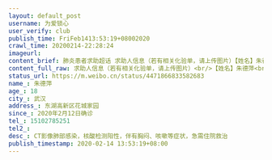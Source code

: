 ```yaml
---
layout: default_post
username: 为爱锁心
user_verify: club
publish_time: FriFeb1413:53:19+08002020
crawl_time: 20200214-22:28:24
imageurl: 
content_brief: 肺炎患者求助超话 求助人信息（若有相关化验单，请上传图片）【姓名】朱德萍【年龄】18【所在城市】武汉【所在小区、社区】东湖高新区花城家园【患病时间】2020年2月12日确诊【联系方式】15102785251【其他紧急联系人】【病情描述】 CT影像肺部感染，核酸检测阳性，伴有胸闷、咳嗽等症状， ...全文
content_full_raw: 求助人信息（若有相关化验单，请上传图片）<br/>【姓名】朱德萍<br/>【年龄】18<br/>【所在城市】武汉<br/>【所在小区、社区】东湖高新区花城家园<br/>【患病时间】2020年2月12日确诊<br/>【联系方式】15102785251<br/>【其他紧急联系人】<br/>【病情描述】CT影像肺部感染，核酸检测阳性，伴有胸闷、咳嗽等症状，急需住院救治
status_url: https://m.weibo.cn/status/4471866833582683
name_: 朱德萍
age_: 18
city_: 武汉
address_: 东湖高新区花城家园
since_: 2020年2月12日确诊
tel_: 15102785251
tel2_: 
desc_: CT影像肺部感染，核酸检测阳性，伴有胸闷、咳嗽等症状，急需住院救治
publish_timestamp: 2020-02-14 13:53:19+08:00
---
```

